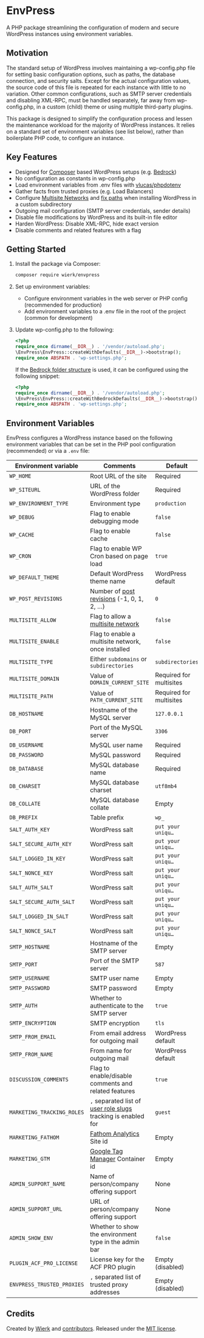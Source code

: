 
# EnvPress

A PHP package streamlining the configuration of modern and secure WordPress instances using environment variables.

## Motivation

The standard setup of WordPress involves maintaining a wp-config.php file for setting basic configuration options, such as paths, the database connection, and security salts. Except for the actual configuration values, the source code of this file is repeated for each instance with little to no variation. Other common configurations, such as SMTP server credentials and disabling XML-RPC, must be handled separately, far away from wp-config.php, in a custom (child) theme or using multiple third-party plugins.

This package is designed to simplify the configuration process and lessen the maintenance workload for the majority of WordPress instances. It relies on a standard set of environment variables (see list below), rather than boilerplate PHP code, to configure an instance.

## Key Features

- Designed for [Composer](https://getcomposer.org/) based WordPress setups (e.g. [Bedrock](https://roots.io/bedrock/))
- No configuration as constants in wp-config.php
- Load environment variables from .env files with [vlucas/phpdotenv](https://github.com/vlucas/phpdotenv)
- Gather facts from trusted proxies (e.g. Load Balancers)
- Configure [Multisite Networks](https://wordpress.org/documentation/article/create-a-network/) and [fix paths](https://core.trac.wordpress.org/ticket/36507) when installing WordPress in a custom subdirectory
- Outgoing mail configuration (SMTP server credentials, sender details)
- Disable file modifications by WordPress and its built-in file editor
- Harden WordPress: Disable XML-RPC, hide exact version
- Disable comments and related features with a flag

## Getting Started

1.  Install the package via Composer:

    ```bash
    composer require wierk/envpress
    ```

2.  Set up environment variables:

    - Configure environment variables in the web server or PHP config (recommended for production)
    - Add environment variables to a .env file in the root of the project (common for development)

3.  Update wp-config.php to the following:

    ```php
    <?php
    require_once dirname(__DIR__) . '/vendor/autoload.php';
    \EnvPress\EnvPress::createWithDefaults(__DIR__)->bootstrap();
    require_once ABSPATH . 'wp-settings.php';
    ```

    If the [Bedrock folder structure](https://roots.io/bedrock/docs/folder-structure/) is used, it can be configured using the following snippet:

    ```php
    <?php
    require_once dirname(__DIR__) . '/vendor/autoload.php';
    \EnvPress\EnvPress::createWithBedrockDefaults(__DIR__)->bootstrap();
    require_once ABSPATH . 'wp-settings.php';
    ```

## Environment Variables

EnvPress configures a WordPress instance based on the following environment variables that can be set in the PHP pool configuration (recommended) or via a `.env` file:

| Environment variable | Comments | Default |
| ----------- | ----------- | ------- |
| `WP_HOME` | Root URL of the site | Required |
| `WP_SITEURL` | URL of the WordPress folder | Required |
| `WP_ENVIRONMENT_TYPE` | Environment type | `production` |
| `WP_DEBUG` | Flag to enable debugging mode | `false` |
| `WP_CACHE` | Flag to enable cache | `false` |
| `WP_CRON` | Flag to enable WP Cron based on page load | `true` |
| `WP_DEFAULT_THEME` | Default WordPress theme name | WordPress default |
| `WP_POST_REVISIONS` | Number of [post revisions](https://wordpress.org/documentation/article/revisions/) (-1, 0, 1, 2, …) | `0` |
| `MULTISITE_ALLOW` | Flag to allow a [multisite network](https://wordpress.org/documentation/article/create-a-network/) | `false` |
| `MULTISITE_ENABLE` | Flag to enable a multisite network, once installed | `false` |
| `MULTISITE_TYPE` | Either `subdomains` or `subdirectories` | `subdirectories` |
| `MULTISITE_DOMAIN` | Value of `DOMAIN_CURRENT_SITE` | Required for multisites |
| `MULTISITE_PATH` | Value of `PATH_CURRENT_SITE` | Required for multisites |
| `DB_HOSTNAME` | Hostname of the MySQL server | `127.0.0.1` |
| `DB_PORT` | Port of the MySQL server | `3306` |
| `DB_USERNAME` | MySQL user name | Required |
| `DB_PASSWORD` | MySQL password | Required |
| `DB_DATABASE` | MySQL database name | Required |
| `DB_CHARSET` | MySQL database charset | `utf8mb4` |
| `DB_COLLATE` | MySQL database collate | Empty |
| `DB_PREFIX` | Table prefix | `wp_` |
| `SALT_AUTH_KEY` | WordPress salt | `put your uniqu…` |
| `SALT_SECURE_AUTH_KEY` | WordPress salt | `put your uniqu…` |
| `SALT_LOGGED_IN_KEY` | WordPress salt | `put your uniqu…` |
| `SALT_NONCE_KEY` | WordPress salt | `put your uniqu…` |
| `SALT_AUTH_SALT` | WordPress salt | `put your uniqu…` |
| `SALT_SECURE_AUTH_SALT` | WordPress salt | `put your uniqu…` |
| `SALT_LOGGED_IN_SALT` | WordPress salt | `put your uniqu…` |
| `SALT_NONCE_SALT` | WordPress salt | `put your uniqu…` |
| `SMTP_HOSTNAME` | Hostname of the SMTP server | Empty |
| `SMTP_PORT` | Port of the SMTP server | `587` |
| `SMTP_USERNAME` | SMTP user name | Empty |
| `SMTP_PASSWORD` | SMTP password | Empty |
| `SMTP_AUTH` | Whether to authenticate to the SMTP server | `true` |
| `SMTP_ENCRYPTION` | SMTP encryption | `tls` |
| `SMTP_FROM_EMAIL` | From email address for outgoing mail | WordPress default |
| `SMTP_FROM_NAME` | From name for outgoing mail | WordPress default |
| `DISCUSSION_COMMENTS` | Flag to enable/disable comments and related features | `true` |
| `MARKETING_TRACKING_ROLES` | `,` separated list of [user role slugs](https://wordpress.org/documentation/article/roles-and-capabilities/) tracking is enabled for | `guest` |
| `MARKETING_FATHOM` | [Fathom Analytics](https://usefathom.com/) Site id | Empty |
| `MARKETING_GTM` | [Google Tag Manager](https://marketingplatform.google.com/about/tag-manager/) Container id | Empty |
| `ADMIN_SUPPORT_NAME` | Name of person/company offering support | None |
| `ADMIN_SUPPORT_URL` | URL of person/company offering support | None |
| `ADMIN_SHOW_ENV` | Whether to show the environment type in the admin bar | `false` |
| `PLUGIN_ACF_PRO_LICENSE` | License key for the ACF PRO plugin | Empty (disabled) |
| `ENVPRESS_TRUSTED_PROXIES` | `,` separated list of trusted proxy addresses | Empty (disabled) |

## Credits

Created by [Wierk](https://wierk.lu/) and [contributors](https://github.com/wierkstudio/envpress/graphs/contributors). Released under the [MIT license](./LICENSE.txt).
